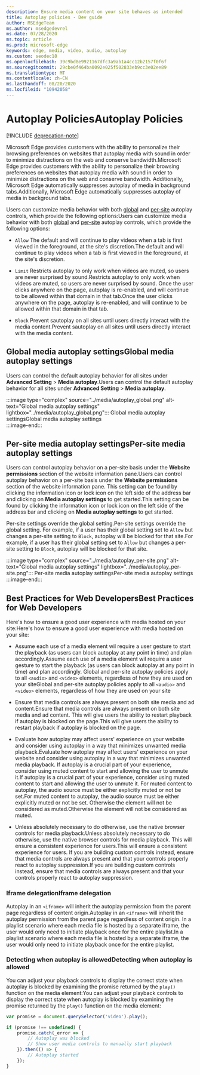 ```yaml
---
description: Ensure media content on your site behaves as intended
title: Autoplay policies - Dev guide
author: MSEdgeTeam
ms.author: msedgedevrel
ms.date: 07/28/2020
ms.topic: article
ms.prod: microsoft-edge
keywords: edge, media, video, audio, autoplay
ms.custom: seodec18
ms.openlocfilehash: 39c9bd8e9921167dfc3a9ab1a4cc12b2157f0f6f
ms.sourcegitcommit: 29cbe0f464ba0092e025f502833eb9cc3e02ee89
ms.translationtype: MT
ms.contentlocale: zh-CN
ms.lasthandoff: 08/20/2020
ms.locfileid: "10942058"
---
```

# <span data-ttu-id="87f60-104">Autoplay Policies</span><span class="sxs-lookup"><span data-stu-id="87f60-104">Autoplay Policies</span></span>  

[!INCLUDE [deprecation-note](../../includes/legacy-edge-note.md)]  

<span data-ttu-id="87f60-105">Microsoft Edge provides customers with the ability to personalize their browsing preferences on websites that autoplay media with sound in order to minimize distractions on the web and conserve bandwidth.</span><span class="sxs-lookup"><span data-stu-id="87f60-105">Microsoft Edge provides customers with the ability to personalize their browsing preferences on websites that autoplay media with sound in order to minimize distractions on the web and conserve bandwidth.</span></span>  <span data-ttu-id="87f60-106">Additionally, Microsoft Edge automatically suppresses autoplay of media in background tabs.</span><span class="sxs-lookup"><span data-stu-id="87f60-106">Additionally, Microsoft Edge automatically suppresses autoplay of media in background tabs.</span></span>  

<span data-ttu-id="87f60-107">Users can customize media behavior with both [global](#global-media-autoplay-settings) and [per-site](#per-site-media-autoplay-settings) autoplay controls, which provide the following options:</span><span class="sxs-lookup"><span data-stu-id="87f60-107">Users can customize media behavior with both [global](#global-media-autoplay-settings) and [per-site](#per-site-media-autoplay-settings) autoplay controls, which provide the following options:</span></span>  

*   `Allow`  <span data-ttu-id="87f60-108">The default and will continue to play videos when a tab is first viewed in the foreground, at the site's discretion.</span><span class="sxs-lookup"><span data-stu-id="87f60-108">The default and will continue to play videos when a tab is first viewed in the foreground, at the site's discretion.</span></span>  

*   `Limit`  <span data-ttu-id="87f60-109">Restricts autoplay to only work when videos are muted, so users are never surprised by sound.</span><span class="sxs-lookup"><span data-stu-id="87f60-109">Restricts autoplay to only work when videos are muted, so users are never surprised by sound.</span></span>  <span data-ttu-id="87f60-110">Once the user clicks anywhere on the page, autoplay is re-enabled, and will continue to be allowed within that domain in that tab.</span><span class="sxs-lookup"><span data-stu-id="87f60-110">Once the user clicks anywhere on the page, autoplay is re-enabled, and will continue to be allowed within that domain in that tab.</span></span>  

*   `Block`  <span data-ttu-id="87f60-111">Prevent sautoplay on all sites until users directly interact with the media content.</span><span class="sxs-lookup"><span data-stu-id="87f60-111">Prevent sautoplay on all sites until users directly interact with the media content.</span></span>  

## <span data-ttu-id="87f60-112">Global media autoplay settings</span><span class="sxs-lookup"><span data-stu-id="87f60-112">Global media autoplay settings</span></span>  

<span data-ttu-id="87f60-113">Users can control the default autoplay behavior for all sites under **Advanced Setting** > **Media autoplay**.</span><span class="sxs-lookup"><span data-stu-id="87f60-113">Users can control the default autoplay behavior for all sites under **Advanced Setting** > **Media autoplay**.</span></span>  

:::image type="complex" source="../media/autoplay_global.png" alt-text="Global media autoplay settings" lightbox="../media/autoplay_global.png":::
   <span data-ttu-id="87f60-115">Global media autoplay settings</span><span class="sxs-lookup"><span data-stu-id="87f60-115">Global media autoplay settings</span></span>  
:::image-end:::  

## <span data-ttu-id="87f60-116">Per-site media autoplay settings</span><span class="sxs-lookup"><span data-stu-id="87f60-116">Per-site media autoplay settings</span></span>  

<span data-ttu-id="87f60-117">Users can control autoplay behavior on a per-site basis under the **Website permissions** section of the website information pane.</span><span class="sxs-lookup"><span data-stu-id="87f60-117">Users can control autoplay behavior on a per-site basis under the **Website permissions** section of the website information pane.</span></span>  <span data-ttu-id="87f60-118">This setting can be found by clicking the information icon or lock icon on the left side of the address bar and clicking on **Media autoplay settings** to get started.</span><span class="sxs-lookup"><span data-stu-id="87f60-118">This setting can be found by clicking the information icon or lock icon on the left side of the address bar and clicking on **Media autoplay settings** to get started.</span></span>  

<span data-ttu-id="87f60-119">Per-site settings override the global setting.</span><span class="sxs-lookup"><span data-stu-id="87f60-119">Per-site settings override the global setting.</span></span>  <span data-ttu-id="87f60-120">For example, if a user has their global setting set to `Allow` but changes a per-site setting to `Block`, autoplay will be blocked for that site.</span><span class="sxs-lookup"><span data-stu-id="87f60-120">For example, if a user has their global setting set to `Allow` but changes a per-site setting to `Block`, autoplay will be blocked for that site.</span></span>  

:::image type="complex" source="../media/autoplay_per-site.png" alt-text="Global media autoplay settings" lightbox="../media/autoplay_per-site.png":::
   <span data-ttu-id="87f60-122">Per-site media autoplay settings</span><span class="sxs-lookup"><span data-stu-id="87f60-122">Per-site media autoplay settings</span></span>  
:::image-end:::  

## <span data-ttu-id="87f60-123">Best Practices for Web Developers</span><span class="sxs-lookup"><span data-stu-id="87f60-123">Best Practices for Web Developers</span></span>  

<span data-ttu-id="87f60-124">Here's how to ensure a good user experience with media hosted on your site:</span><span class="sxs-lookup"><span data-stu-id="87f60-124">Here's how to ensure a good user experience with media hosted on your site:</span></span>  

*   <span data-ttu-id="87f60-125">Assume each use of a media element wil require a user gesture to start the playback \(as users can block autoplay at any point in time\) and plan accordingly.</span><span class="sxs-lookup"><span data-stu-id="87f60-125">Assume each use of a media element wil require a user gesture to start the playback \(as users can block autoplay at any point in time\) and plan accordingly.</span></span>  <span data-ttu-id="87f60-126">Global and per-site autoplay policies apply to all `<audio>` and `<video>` elements, regardless of how they are used on your site</span><span class="sxs-lookup"><span data-stu-id="87f60-126">Global and per-site autoplay policies apply to all `<audio>` and `<video>` elements, regardless of how they are used on your site</span></span>  

*   <span data-ttu-id="87f60-127">Ensure that media controls are always present on both site media and ad content.</span><span class="sxs-lookup"><span data-stu-id="87f60-127">Ensure that media controls are always present on both site media and ad content.</span></span>  <span data-ttu-id="87f60-128">This will give users the ability to restart playback if autoplay is blocked on the page.</span><span class="sxs-lookup"><span data-stu-id="87f60-128">This will give users the ability to restart playback if autoplay is blocked on the page.</span></span>  

*   <span data-ttu-id="87f60-129">Evaluate how autoplay may affect users' experience on your website and consider using autoplay in a way that minimizes unwanted media playback.</span><span class="sxs-lookup"><span data-stu-id="87f60-129">Evaluate how autoplay may affect users' experience on your website and consider using autoplay in a way that minimizes unwanted media playback.</span></span>  <span data-ttu-id="87f60-130">If autoplay is a crucial part of your experience, consider using muted content to start and allowing the user to unmute it.</span><span class="sxs-lookup"><span data-stu-id="87f60-130">If autoplay is a crucial part of your experience, consider using muted content to start and allowing the user to unmute it.</span></span>  <span data-ttu-id="87f60-131">For muted content to autoplay, the audio source must be either explicitly muted or not be set.</span><span class="sxs-lookup"><span data-stu-id="87f60-131">For muted content to autoplay, the audio source must be either explicitly muted or not be set.</span></span>  <span data-ttu-id="87f60-132">Otherwise the element will not be considered as muted.</span><span class="sxs-lookup"><span data-stu-id="87f60-132">Otherwise the element will not be considered as muted.</span></span>  

*   <span data-ttu-id="87f60-133">Unless absolutely necessary to do otherwise, use the native browser controls for media playback.</span><span class="sxs-lookup"><span data-stu-id="87f60-133">Unless absolutely necessary to do otherwise, use the native browser controls for media playback.</span></span>  <span data-ttu-id="87f60-134">This will ensure a consistent experience for users.</span><span class="sxs-lookup"><span data-stu-id="87f60-134">This will ensure a consistent experience for users.</span></span>  <span data-ttu-id="87f60-135">If you are building custom controls instead, ensure that media controls are always present and that your controls properly react to autoplay suppression.</span><span class="sxs-lookup"><span data-stu-id="87f60-135">If you are building custom controls instead, ensure that media controls are always present and that your controls properly react to autoplay suppression.</span></span>  

### <span data-ttu-id="87f60-136">Iframe delegation</span><span class="sxs-lookup"><span data-stu-id="87f60-136">Iframe delegation</span></span>  

<span data-ttu-id="87f60-137">Autoplay in an `<iframe>` will inherit the autoplay permission from the parent page regardless of content origin.</span><span class="sxs-lookup"><span data-stu-id="87f60-137">Autoplay in an `<iframe>` will inherit the autoplay permission from the parent page regardless of content origin.</span></span>  <span data-ttu-id="87f60-138">In a playlist scenario where each media file is hosted by a separate iframe, the user would only need to initiate playback once for the entire playlist.</span><span class="sxs-lookup"><span data-stu-id="87f60-138">In a playlist scenario where each media file is hosted by a separate iframe, the user would only need to initiate playback once for the entire playlist.</span></span>  

### <span data-ttu-id="87f60-139">Detecting when autoplay is allowed</span><span class="sxs-lookup"><span data-stu-id="87f60-139">Detecting when autoplay is allowed</span></span>  

<span data-ttu-id="87f60-140">You can adjust your playback controls to display the correct state when autoplay is blocked by examining the promise returned by the `play()` function on the media element:</span><span class="sxs-lookup"><span data-stu-id="87f60-140">You can adjust your playback controls to display the correct state when autoplay is blocked by examining the promise returned by the `play()` function on the media element:</span></span>  

```javascript
var promise = document.querySelector('video').play();

if (promise !== undefined) { 
    promise.catch(_error => { 
        // Autoplay was blocked
        // Show user media controls to manually start playback
    }).then(() => { 
        // Autoplay started
    }); 
}
```  
